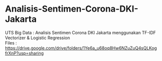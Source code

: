 # Analisis-Sentimen-Corona-DKI-Jakarta
UTS Big Data : Analisis Sentimen Corona DKI Jakarta menggunakan TF-IDF Vectorizer &amp; Logistic Regression<br />
Files : https://drive.google.com/drive/folders/1Ye6a_u68oq8Hw6NZuZuQ4sQLKogfrXnP?usp=sharing
